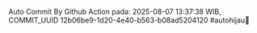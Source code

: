 Auto Commit By Github Action pada: 2025-08-07 13:37:38 WIB, COMMIT_UUID 12b06be9-1d20-4e40-b563-b08ad5204120 #autohijau🗿
